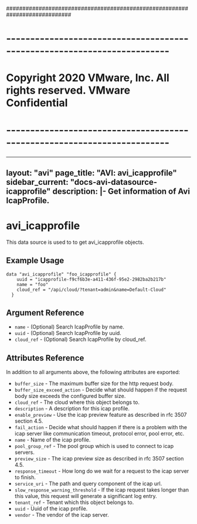 ############################################################################
# ------------------------------------------------------------------------
# Copyright 2020 VMware, Inc.  All rights reserved. VMware Confidential
# ------------------------------------------------------------------------
###

---
layout: "avi"
page_title: "AVI: avi_icapprofile"
sidebar_current: "docs-avi-datasource-icapprofile"
description: |-
  Get information of Avi IcapProfile.
---

# avi_icapprofile

This data source is used to to get avi_icapprofile objects.

## Example Usage

```hcl
data "avi_icapprofile" "foo_icapprofile" {
    uuid = "icapprofile-f9cf6b3e-a411-436f-95e2-2982ba2b217b"
    name = "foo"
    cloud_ref = "/api/cloud/?tenant=admin&name=Default-Cloud"
  }
```

## Argument Reference

* `name` - (Optional) Search IcapProfile by name.
* `uuid` - (Optional) Search IcapProfile by uuid.
* `cloud_ref` - (Optional) Search IcapProfile by cloud_ref.
  
## Attributes Reference

In addition to all arguments above, the following attributes are exported:

* `buffer_size` - The maximum buffer size for the http request body.
* `buffer_size_exceed_action` - Decide what should happen if the request body size exceeds the configured buffer size.
* `cloud_ref` - The cloud where this object belongs to.
* `description` - A description for this icap profile.
* `enable_preview` - Use the icap preview feature as described in rfc 3507 section 4.5.
* `fail_action` - Decide what should happen if there is a problem with the icap server like communication timeout, protocol error, pool error, etc.
* `name` - Name of the icap profile.
* `pool_group_ref` - The pool group which is used to connect to icap servers.
* `preview_size` - The icap preview size as described in rfc 3507 section 4.5.
* `response_timeout` - How long do we wait for a request to the icap server to finish.
* `service_uri` - The path and query component of the icap url.
* `slow_response_warning_threshold` - If the icap request takes longer than this value, this request will generate a significant log entry.
* `tenant_ref` - Tenant which this object belongs to.
* `uuid` - Uuid of the icap profile.
* `vendor` - The vendor of the icap server.

